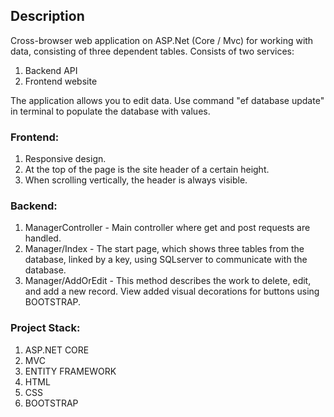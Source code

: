 ## Description

Cross-browser web application on ASP.Net (Core / Mvc) for working with data,
 consisting of three dependent tables.  Consists of two services:
   1. Backend API
   2. Frontend website

The application allows you to edit data.
Use command "ef database update" in terminal to populate the database with values.

### Frontend:

 1. Responsive design.
 2. At the top of the page is the site header of a certain height.
 3. When scrolling vertically, the header is always visible.

### Backend:
 
 1. ManagerController - Main controller where get and post requests are handled.
 2. Manager/Index - The start page, which shows three tables from the database, linked by a key, using SQLserver to communicate with the database.
 3. Manager/AddOrEdit - This method describes the work to delete, edit, and add a new record.  View added visual decorations for buttons using BOOTSTRAP.


### Project Stack:

1. ASP.NET CORE
2. MVC
3. ENTITY FRAMEWORK 
4. HTML
5. CSS
6. BOOTSTRAP 
